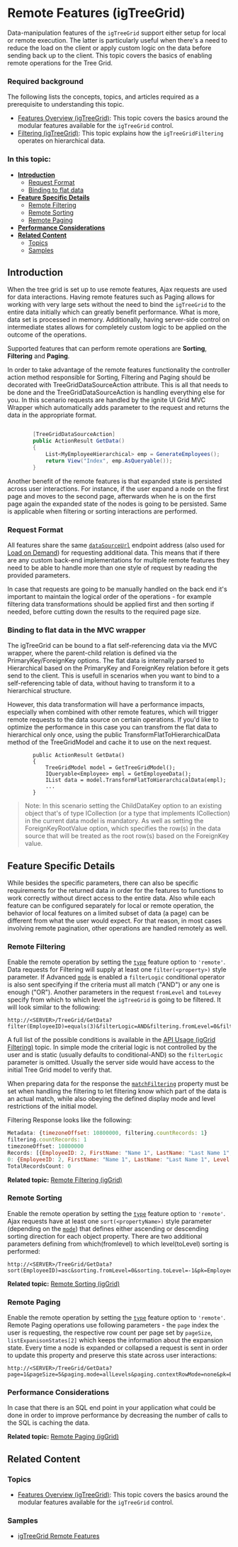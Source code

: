 <!--
|metadata|
{
    "fileName": "igtreegrid-remote-features",
    "controlName": ["igTreeGrid"],
    "tags": ["Grids", "MVC"]
}
|metadata|
-->

# Remote Features (igTreeGrid)

Data-manipulation features of the `igTreeGrid` support either setup for local or remote execution. The latter is particularly useful when there's a need to reduce the load on the client or apply custom logic on the data before sending back up to the client. This topic covers the basics of enabling remote operations for the Tree Grid.

### Required background

The following lists the concepts, topics, and articles required as a prerequisite to understanding this topic.

-   [Features Overview (igTreeGrid)](igTreeGrid-Features-Overview.html): This topic covers the basics around the modular features available for the `igTreeGrid` control. 
-   [Filtering (igTreeGrid)](igTreeGrid-Filtering.html): This topic explains how the `igTreeGridFiltering` operates on hierarchical data.

### In this topic:

- [**Introduction**](#introduction)
    - [Request Format](#request-format) 
    - [Binding to flat data](#flat-data)
- [**Feature Specific Details**](#features)
    - [Remote Filtering](#filtering)
    - [Remote Sorting](#sorting)
    - [Remote Paging](#paging)
- [**Performance Considerations**](#considerations)
- [**Related Content**](#related-content)
    - [Topics](#topics)
    - [Samples](#samples)

## <a id="introduction"></a> Introduction

When the tree grid is set up to use remote features, Ajax requests are used for data interactions. Having remote features such as Paging allows for working with very large sets without the need to bind the `igTreeGrid` to the entire data initially which can greatly benefit performance. What is more, data set is processed in memory. Additionally, having server-side control on intermediate states allows for completely custom logic to be applied on the outcome of the operations. 

Supported features that can perform remote operations are **Sorting**, **Filtering** and **Paging**.

In order to take advantage of the remote features functionality the controller action method responsible for Sorting, Filtering and Paging should be decorated with TreeGridDataSourceAction attribute. This is all that needs to be done and the TreeGridDataSourceAction is handling everything else for you. In this scenario requests are handled by the ignite UI Grid MVC Wrapper which automatically adds parameter to the request and returns the data in the appropriate format. 

```csharp

		[TreeGridDataSourceAction]
		public ActionResult GetData()
		{
			List<MyEmployeeHierarchical> emp = GenerateEmployees();
			return View("Index", emp.AsQueryable());
		}
```

Another benefit of the remote features is that expanded state is persisted across user interactions. For instance, if the user expand a node on the first page and moves to the second page, afterwards when he is on the first page again the expanded state of the nodes is going to be persisted. Same is applicable when filtering or sorting interactions are performed. 


### <a id="request-format"></a> Request Format

All features share the same [`dataSourceUrl`](%%jQueryApiUrl%%/ui.igtreegrid#options:dataSourceUrl) endpoint address (also used for [Load on Demand](igTreeGrid-Load-On-Demand.html)) for requesting additional data. This means that if there are any custom back-end implementations for multiple remote features they need to be able to handle more than one style of request by reading the provided parameters.

In case that requests are going to be manually handled on the back end it's important to maintain the logical order of the operations - for example filtering data transformations should be applied first and then sorting if needed, before cutting down the results to the required page size.

### <a id="flat-data"></a> Binding to flat data in the MVC wrapper

The igTreeGrid can be bound to a flat self-referencing data via the MVC wrapper, where the parent-child relation is defined via the PrimaryKey/ForeignKey options. The flat data is internally parsed to Hierarchical based on the PrimaryKey and ForeignKey relation before it gets send to the client. This is usefull in scenarios when you want to bind to a self-referencing table of data, without having to transform it to a hierarchical structure.

However, this data transformation will have a performance impacts, especially when combined with other remote features, which will trigger remote requests to the data source on certain operations. If you'd like to optimize the performance in this case you can transfrom the flat data to hierarchical only once, using the public TransformFlatToHierarchicalData method of the TreeGridModel and cache it to use on the next request. 

```
		public ActionResult GetData()
		{
			TreeGridModel model = GetTreeGridModel();
            IQueryable<Employee> empl = GetEmployeeData();
			IList data = model.TransformFlatToHierarchicalData(empl);
			...
		}
```
> Note: In this scenario setting the ChildDataKey option to an existing object that's of type ICollection (or a type that implements ICollection) in the current data model is mandatory. As well as setting the ForeignKeyRootValue option, which specifies the row(s) in the data source that will be treated as the root row(s) based on the ForeignKey value.


## <a id="features"></a> Feature Specific Details

While besides the specific parameters, there can also be specific requirements for the returned data in order for the features to functions to work correctly without direct access to the entire data. Also while each feature can be configured separately for local or remote operation, the behavior of local features on a limited subset of data (a page) can be different from what the user would expect. For that reason, in most cases involving remote pagination, other operations are handled remotely as well.

### <a id="filtering"></a> Remote Filtering

Enable the remote operation by setting the [`type`](%%jQueryApiUrl%%/ui.igtreegridfiltering#options:type) feature option to `'remote'`. Data requests for Filtering will supply at least one `filter(<property>)` style parameter. If Advanced [`mode`](%%jQueryApiUrl%%/ui.igtreegridfiltering#options:mode) is enabled a `filterLogic` conditional operator is also sent specifying if the criteria must all match ("AND") or any one is enough ("OR"). Another parameters in the request `fromLevel` and `toLevey` specify from which to which level the `igTreeGrid` is going to be filtered. It will look similar to the following:


```
http://<SERVER>/TreeGrid/GetData?filter(EmployeeID)=equals(3)&filterLogic=AND&filtering.fromLevel=0&filtering.toLevel=-1&__matchFiltering=__matchFiltering&filtering.displayMode=showWithAncestors&pk=EmployeeID&propertyDataLevel=__ig_options.dataLevel&propertyExpanded=__ig_options.expanded&childDataKey=Employees&initialExpandDepth=-1&_=1437122016866
```

A full list of the possible conditions is available in the [API Usage (igGrid Filtering)](igGrid-Filtering.html#api) topic. In simple mode the criterial logic is not controlled by the user and is static (usually defaults to conditional-AND) so the `filterLogic` parameter is omitted. Usually the server side would have access to the initial Tree Grid model to verify that.

When preparing data for the response the [`matchFiltering`](%%jQueryApiUrl%%/ui.igtreegridfiltering#options:matchFiltering) property must be set when handling the filtering to let filtering know which part of the data is an actual match, while also obeying the defined display mode and level restrictions  of the initial model.

Filtering Response looks like the following:

```js
Metadata: {timezoneOffset: 10800000, filtering.countRecords: 1}
filtering.countRecords: 1
timezoneOffset: 10800000
Records: [{EmployeeID: 2, FirstName: "Name 1", LastName: "Last Name 1", Level: "Level:0",…}]
0: {EmployeeID: 2, FirstName: "Name 1", LastName: "Last Name 1", Level: "Level:0",…}
TotalRecordsCount: 0
```


**Related topic:** [Remote Filtering (igGrid)](igGrid-Filtering.html#remote)

### <a id="sorting"></a> Remote Sorting

Enable the remote operation by setting the [`type`](%%jQueryApiUrl%%/ui.ui.igtreegridsorting#options:type) feature option to `'remote'`. Ajax requests have at least one `sort(<propertyName>)` style parameter (depending on the [`mode`](%%jQueryApiUrl%%/ui.igtreegridsorting#options:mode)) that defines either ascending or descending sorting direction for each object property. There are two additional parameters defining from which(fromlevel) to which level(toLevel) sorting is performed:

```
http://<SERVER>/TreeGrid/GetData?sort(EmployeeID)=asc&sorting.fromLevel=0&sorting.toLevel=-1&pk=EmployeeID&propertyDataLevel=__ig_options.dataLevel&propertyExpanded=__ig_options.expanded&childDataKey=Employees&initialExpandDepth=-1&_=1437123084738
```

**Related topic:** [Remote Sorting (igGrid)](igGrid-Sorting-Overview.html#remote)

### <a id="paging"></a> Remote Paging

Enable the remote operation by setting the [`type`](%%jQueryApiUrl%%/ui.igtreegridpaging#options:type) feature option to `'remote'`. Remote Paging operations use following parameters - the `page` index the user is requesting, the respective row count per page set by `pageSize`, `listExpanisonStates[2]` which keeps the information about the expansion state.  Every time a node is expanded or collapsed a request is sent in order to update this property and preserve this state across user interactions:

```
http://<SERVER>/TreeGrid/GetData?page=1&pageSize=5&paging.mode=allLevels&paging.contextRowMode=none&pk=EmployeeID&listExpansionStates%5B2%5D=false&propertyDataLevel=__ig_options.dataLevel&propertyExpanded=__ig_options.expanded&childDataKey=Employees&initialExpandDepth=-1&_=1437129614152
```

### <a id="considerations"></a> Performance Considerations

In case that there is an SQL end point in your application what could be done in order to improve performance by decreasing the number of calls to the SQL is caching the data.

**Related topic:** [Remote Paging (igGrid)](igGrid-Paging.html#remote)

## <a id="related-content"></a> Related Content

### <a id="topics"></a> Topics
-   [Features Overview (igTreeGrid)](igTreeGrid-Features-Overview.html): This topic covers the basics around the modular features available for the `igTreeGrid` control. 

### <a id="samples"></a> Samples
- [igTreeGrid Remote Features](%%SamplesUrl%%/tree-grid/remote-features)
